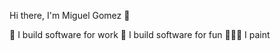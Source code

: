Hi there, I'm Miguel Gomez 🙂

<div style="display:flex;">
🤖 I build software for work
📱 I build software for fun
🧑🏽‍🎨 I paint
</div>

<!--
**miggu/miggu** is a ✨ _special_ ✨ repository because its `README.md` (this file) appears on your GitHub profile.

Here are some ideas to get you started:

- 🔭 I’m currently working on The Sole Supplier as a React Develoepr 
- 🌱 I’m currently learning ...
- 👯 I’m looking to collaborate on ...
- 🤔 I’m looking for help with ...
- 💬 Ask me about ...
- 📫 How to reach me: ...
- 😄 Pronouns: ...
- ⚡ Fun fact: ...
-->
<img src="http://counter.websiteout.net/compte.php?S=github.com&C=7&D=4&N=356&M=0" alt="" border="0" />
